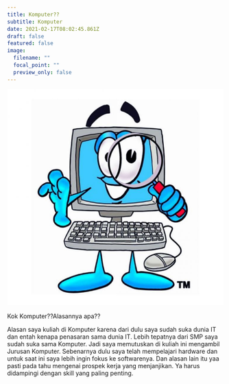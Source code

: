 ```yaml
---
title: Komputer??
subtitle: Komputer
date: 2021-02-17T08:02:45.861Z
draft: false
featured: false
image:
  filename: ""
  focal_point: ""
  preview_only: false
---
```

![](komputer.jpg)

Kok Komputer??Alasannya apa??

Alasan saya kuliah di Komputer karena dari dulu saya sudah suka dunia IT dan entah kenapa penasaran sama dunia IT. Lebih tepatnya dari SMP saya sudah suka sama Komputer. Jadi saya memutuskan di kuliah ini mengambil Jurusan Komputer. Sebenarnya dulu saya telah mempelajari hardware dan untuk saat ini saya lebih ingin fokus ke softwarenya. Dan alasan lain itu yaa pasti pada tahu mengenai prospek kerja yang menjanjikan. Ya harus didampingi dengan skill yang paling penting.
